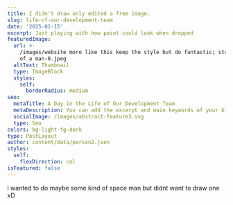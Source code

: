 ```yaml
---
title: I didn't draw only edited a free image.
slug: life-of-our-development-team
date: '2025-01-15'
excerpt: Just playing with how paint could look when dropped
featuredImage:
  url: >-
    /images/website more like this keep the style but do fantastic; studio shot
    of a man-0.jpeg
  altText: Thumbnail
  type: ImageBlock
  styles:
    self:
      borderRadius: medium
seo:
  metaTitle: A Day in the Life of Our Development Team
  metaDescription: You can add the excerpt and main keywords of your blog post here.
  socialImage: /images/abstract-feature3.svg
  type: Seo
colors: bg-light-fg-dark
type: PostLayout
author: content/data/person2.json
styles:
  self:
    flexDirection: col
isFeatured: false
---
```

i wanted to do maybe some kind of space man but didnt want to draw one xD
